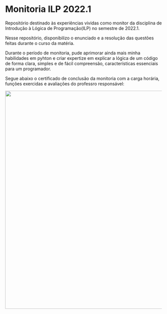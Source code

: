 # 							Monitoria ILP 2022.1

Repositório destinado às experiências vividas como monitor da disciplina de Introdução à Lógica de Programação(ILP) no semestre de 2022.1.

Nesse repositório, disponibilizo o enunciado e a resolução das questões feitas durante o curso da matéria.

Durante o período de monitoria, pude aprimorar ainda mais minha habilidades em pyhton e criar expertize em explicar a lógica de um código de forma clara, simples e de fácil compreensão, características essenciais para um programador.

Segue abaixo o certificado de conclusão da monitoria com a carga horária, funções exercidas e avaliações do professro responsável:

<div align="center"> 
<img src="https://user-images.githubusercontent.com/71469917/176901308-8cbc4711-d01e-4862-890b-2805faa8c54d.jpg" width="700px" /> 
</div>
